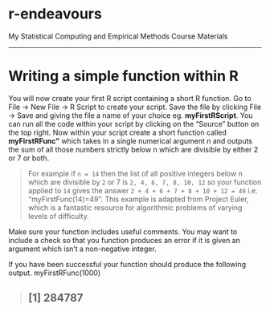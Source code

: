 
# r-endeavours
My Statistical Computing and Empirical Methods Course Materials

---

# Writing a simple function within R

You will now create your first R script containing a short R function. Go to File -> New File -> R Script
to create your script. Save the file by clicking File -> Save and giving the file a name of your choice eg.
**myFirstRScript**. You can run all the code within your script by clicking on the “Source” button on the
top right. Now within your script create a short function called **myFirstRFunc”** which takes in a single numerical argument n and outputs the sum of all those numbers strictly below n which are divisible by either 2 or 7 or both. 

> For example if `n = 14` then the list of all positive integers below n which are divisible by `2`
or 7 is `2, 4, 6, 7, 8, 10, 12` so your function applied to `14` gives the answer `2 + 4 + 6 + 7 + 8 + 10 + 12 = 49`
i.e. “myFirstFunc(14)=49”. This example is adapted from Project Euler, which is a fantastic resource for
algorithmic problems of varying levels of difficulty.

Make sure your function includes
useful comments. You may want to include a check so that you function produces an error if it is given an
argument which isn’t a non-negative integer.

If you have been successful your function should produce the following output.
myFirstRFunc(1000)

> ## [1] 284787
